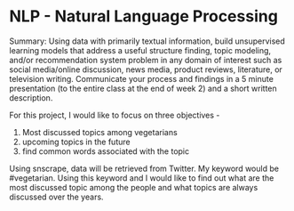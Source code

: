 # NLP - Natural Language Processing

Summary:
Using data with primarily textual information, build unsupervised learning models that address a useful structure finding, topic modeling, and/or recommendation system problem in any domain of interest such as social media/online discussion, news media, product reviews, literature, or television writing. Communicate your process and findings in a 5 minute presentation (to the entire class at the end of week 2) and a short written description.

For this project, I would like to focus on three objectives - 
1. Most discussed topics among vegetarians
2. upcoming topics in the future
3. find common words associated with the topic

Using snscrape, data will be retrieved from Twitter. My keyword would be #vegetarian. Using this keyword and I would like to find out what are the most discussed topic among the people and what topics are always discussed over the years. 
